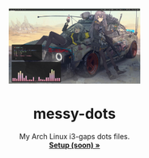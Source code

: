 <div align="center">

  <img src="https://raw.githubusercontent.com/owospace/messy-dots/master/assets/ss.png" width="260" height="148">
  <h1 align="center">messy-dots</h1>

  <p align="center">
    My Arch Linux i3-gaps dots files.<br>
    <a href="https://github.com/owospace/messy-dots#getting-started"><strong>Setup (soon) »</strong></a>
    <br>
  </p>

</div><br><br>
